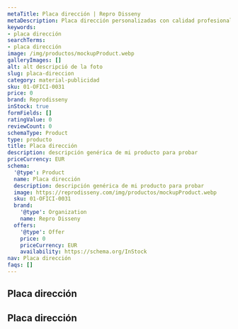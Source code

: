 ```yaml
---
metaTitle: Placa dirección | Repro Disseny
metaDescription: Placa dirección personalizadas con calidad profesional en Cataluña.
keywords:
- placa dirección
searchTerms:
- placa dirección
image: /img/productos/mockupProduct.webp
galleryImages: []
alt: alt descripció de la foto
slug: placa-direccion
category: material-publicidad
sku: 01-OFICI-0031
price: 0
brand: Reprodisseny
inStock: true
formFields: []
ratingValue: 0
reviewCount: 0
schemaType: Product
type: producto
title: Placa dirección
description: descripción genérica de mi producto para probar
priceCurrency: EUR
schema:
  '@type': Product
  name: Placa dirección
  description: descripción genérica de mi producto para probar
  image: https://reprodisseny.com/img/productos/mockupProduct.webp
  sku: 01-OFICI-0031
  brand:
    '@type': Organization
    name: Repro Disseny
  offers:
    '@type': Offer
    price: 0
    priceCurrency: EUR
    availability: https://schema.org/InStock
nav: Placa dirección
faqs: []
---
```


## Placa dirección

## Placa dirección
